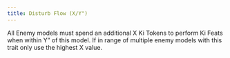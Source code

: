 ```yaml
---
title: Disturb Flow (X/Y")
---
```

All Enemy models must spend an additional X Ki Tokens to perform Ki Feats when within Y” of this model.
If in range of multiple enemy models with this trait only use the highest X value.
